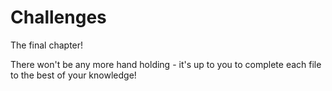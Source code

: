 # Challenges

The final chapter!

There won't be any more hand holding - it's up to you to complete each file to the best of your knowledge!
